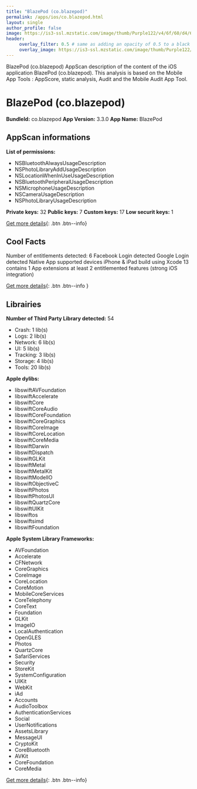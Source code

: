 ```yaml
---
title: "BlazePod (co.blazepod)"
permalink: /apps/ios/co.blazepod.html
layout: single
author_profile: false
image: https://is3-ssl.mzstatic.com/image/thumb/Purple122/v4/6f/60/d4/6f60d4b6-1cf1-f49e-b804-ed9e37e7029b/AppIcon-0-1x_U007emarketing-0-10-0-85-220.png/512x512bb.jpg
header: 
     overlay_filter: 0.5 # same as adding an opacity of 0.5 to a black background
     overlay_image: https://is3-ssl.mzstatic.com/image/thumb/Purple122/v4/6f/60/d4/6f60d4b6-1cf1-f49e-b804-ed9e37e7029b/AppIcon-0-1x_U007emarketing-0-10-0-85-220.png/512x512bb.jpg
---
```

BlazePod (co.blazepod) AppScan description of the content of the iOS application BlazePod (co.blazepod). This analysis is based on the Mobile App Tools : AppScore, static analysis, Audit and the Mobile Audit App Tool.

# BlazePod (co.blazepod)

**BundleId:** co.blazepod
**App Version:** 3.3.0
**App Name:** BlazePod


## AppScan informations 

**List of permissions:** 
- NSBluetoothAlwaysUsageDescription
- NSPhotoLibraryAddUsageDescription
- NSLocationWhenInUseUsageDescription
- NSBluetoothPeripheralUsageDescription
- NSMicrophoneUsageDescription
- NSCameraUsageDescription
- NSPhotoLibraryUsageDescription
  
  
**Private keys:** 32
**Public keys:** 7
**Custom keys:** 17
**Low securit keys:** 1
  
[Get more details](/pricing.html){: .btn .btn--info}

## Cool Facts

Number of entitlements detected: 6
Facebook Login detected
Google Login detected
Native App
supported devices iPhone & iPad
build using Xcode 13
contains 1 App extensions
at least 2 entitlemented features (strong iOS integration)
  
[Get more details](/pricing.html){: .btn .btn--info }

## Librairies 
**Number of Third Party Library detected:** 54
- Crash: 1 lib(s)
- Logs: 2 lib(s)
- Network: 6 lib(s)
- UI: 5 lib(s)
- Tracking: 3 lib(s)
- Storage: 4 lib(s)
- Tools: 20 lib(s)


**Apple dylibs:**
- libswiftAVFoundation
- libswiftAccelerate
- libswiftCore
- libswiftCoreAudio
- libswiftCoreFoundation
- libswiftCoreGraphics
- libswiftCoreImage
- libswiftCoreLocation
- libswiftCoreMedia
- libswiftDarwin
- libswiftDispatch
- libswiftGLKit
- libswiftMetal
- libswiftMetalKit
- libswiftModelIO
- libswiftObjectiveC
- libswiftPhotos
- libswiftPhotosUI
- libswiftQuartzCore
- libswiftUIKit
- libswiftos
- libswiftsimd
- libswiftFoundation


**Apple System Library Frameworks:**
- AVFoundation
- Accelerate
- CFNetwork
- CoreGraphics
- CoreImage
- CoreLocation
- CoreMotion
- MobileCoreServices
- CoreTelephony
- CoreText
- Foundation
- GLKit
- ImageIO
- LocalAuthentication
- OpenGLES
- Photos
- QuartzCore
- SafariServices
- Security
- StoreKit
- SystemConfiguration
- UIKit
- WebKit
- iAd
- Accounts
- AudioToolbox
- AuthenticationServices
- Social
- UserNotifications
- AssetsLibrary
- MessageUI
- CryptoKit
- CoreBluetooth
- AVKit
- CoreFoundation
- CoreMedia


  
[Get more details](/pricing.html){: .btn .btn--info}

